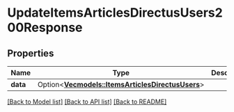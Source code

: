 # UpdateItemsArticlesDirectusUsers200Response

## Properties

Name | Type | Description | Notes
------------ | ------------- | ------------- | -------------
**data** | Option<[**Vec<models::ItemsArticlesDirectusUsers>**](ItemsArticlesDirectusUsers.md)> |  | [optional]

[[Back to Model list]](../README.md#documentation-for-models) [[Back to API list]](../README.md#documentation-for-api-endpoints) [[Back to README]](../README.md)


